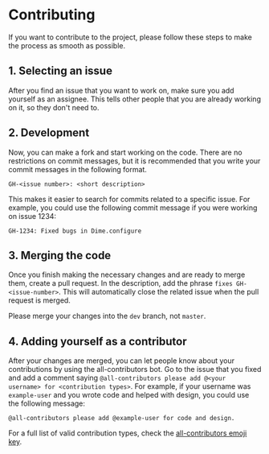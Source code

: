 # Contributing
If you want to contribute to the project, please follow these steps to make the process as smooth as possible.

## 1. Selecting an issue
After you find an issue that you want to work on, make sure you add yourself as an assignee. This tells other people
that you are already working on it, so they don't need to.

## 2. Development
Now, you can make a fork and start working on the code. There are no restrictions on commit messages, but it is
recommended that you write your commit messages in the following format.

```
GH-<issue number>: <short description>
```

This makes it easier to search for commits related to a specific issue. For example, you could use the following
commit message if you were working on issue 1234:

```
GH-1234: Fixed bugs in Dime.configure
```

## 3. Merging the code
Once you finish making the necessary changes and are ready to merge them, create a pull request. In the description,
add the phrase `fixes GH-<issue-number>`. This will automatically close the related issue when the pull request is merged.

Please merge your changes into the `dev` branch, not `master`.

## 4. Adding yourself as a contributor
After your changes are merged, you can let people know about your contributions by using the all-contributors bot. Go to
the issue that you fixed and add a comment saying `@all-contributors please add @<your username> for <contribution types>`.
For example, if your username was `example-user` and you wrote code and helped with design, you could use the following
message:

```
@all-contributors please add @example-user for code and design.
```

For a full list of valid contribution types, check the [all-contributors emoji key](https://allcontributors.org/docs/en/emoji-key).